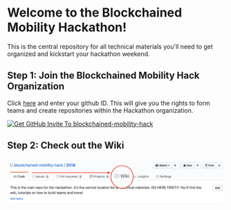 # Welcome to the Blockchained Mobility Hackathon! 

This is the central repository for all technical materials you'll need to get organized and kickstart your hackathon weekend.

## Step 1: Join the Blockchained Mobility Hack Organization

Click [here](http://bit.ly/BMH-github-invite "Click here and enter your github ID") and enter your github ID. This will give you the rights to form teams and create repositories within the Hackathon organization.

[![Get GitHub Invite To
blockchained-mobility-hack](Get-Invite.png)](http://bit.ly/BMH-github-invite)

## Step 2: Check out the Wiki

![Navigate to Wiki](Navigate_to_Wiki.png)
